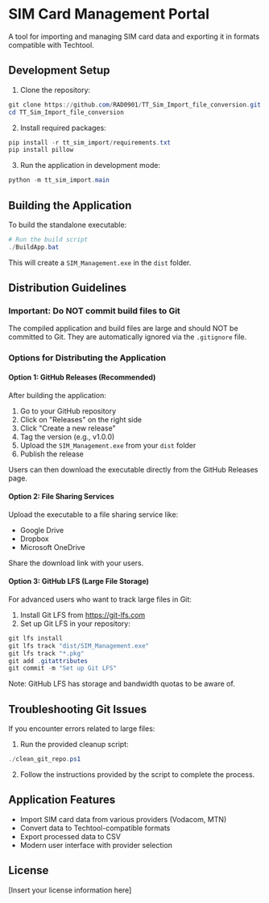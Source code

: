# SIM Card Management Portal

A tool for importing and managing SIM card data and exporting it in formats compatible with Techtool.

## Development Setup

1. Clone the repository:
```powershell
git clone https://github.com/RAD0901/TT_Sim_Import_file_conversion.git
cd TT_Sim_Import_file_conversion
```

2. Install required packages:
```powershell
pip install -r tt_sim_import/requirements.txt
pip install pillow
```

3. Run the application in development mode:
```powershell
python -m tt_sim_import.main
```

## Building the Application

To build the standalone executable:

```powershell
# Run the build script
./BuildApp.bat
```

This will create a `SIM_Management.exe` in the `dist` folder.

## Distribution Guidelines

### Important: Do NOT commit build files to Git

The compiled application and build files are large and should NOT be committed to Git. They are automatically ignored via the `.gitignore` file.

### Options for Distributing the Application

#### Option 1: GitHub Releases (Recommended)

After building the application:

1. Go to your GitHub repository
2. Click on "Releases" on the right side
3. Click "Create a new release"
4. Tag the version (e.g., v1.0.0)
5. Upload the `SIM_Management.exe` from your `dist` folder
6. Publish the release

Users can then download the executable directly from the GitHub Releases page.

#### Option 2: File Sharing Services

Upload the executable to a file sharing service like:
- Google Drive
- Dropbox
- Microsoft OneDrive

Share the download link with your users.

#### Option 3: GitHub LFS (Large File Storage)

For advanced users who want to track large files in Git:

1. Install Git LFS from https://git-lfs.com
2. Set up Git LFS in your repository:
```powershell
git lfs install
git lfs track "dist/SIM_Management.exe"
git lfs track "*.pkg"
git add .gitattributes
git commit -m "Set up Git LFS"
```

Note: GitHub LFS has storage and bandwidth quotas to be aware of.

## Troubleshooting Git Issues

If you encounter errors related to large files:

1. Run the provided cleanup script:
```powershell
./clean_git_repo.ps1
```

2. Follow the instructions provided by the script to complete the process.

## Application Features

- Import SIM card data from various providers (Vodacom, MTN)
- Convert data to Techtool-compatible formats
- Export processed data to CSV
- Modern user interface with provider selection

## License

[Insert your license information here]
